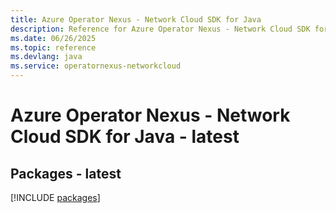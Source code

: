 ```yaml
---
title: Azure Operator Nexus - Network Cloud SDK for Java
description: Reference for Azure Operator Nexus - Network Cloud SDK for Java
ms.date: 06/26/2025
ms.topic: reference
ms.devlang: java
ms.service: operatornexus-networkcloud
---
```

# Azure Operator Nexus - Network Cloud SDK for Java - latest
## Packages - latest
[!INCLUDE [packages](operator-nexus---network-cloud-index.md)]
